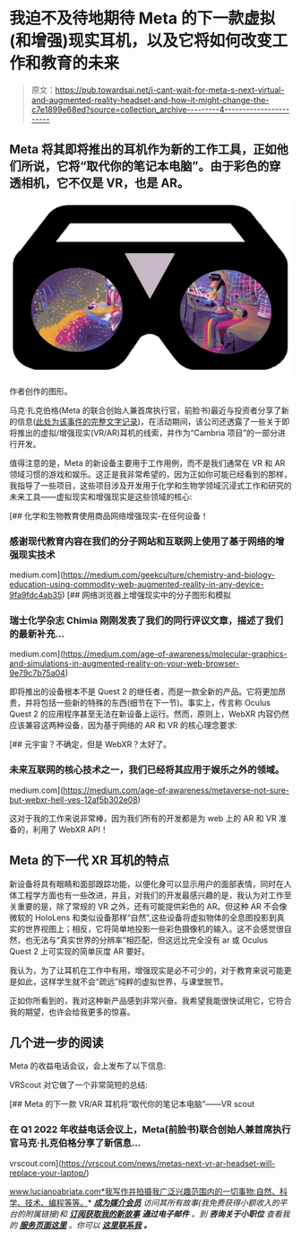 # 我迫不及待地期待 Meta 的下一款虚拟(和增强)现实耳机，以及它将如何改变工作和教育的未来

> 原文：<https://pub.towardsai.net/i-cant-wait-for-meta-s-next-virtual-and-augmented-reality-headset-and-how-it-might-change-the-c7e1899e68ed?source=collection_archive---------4----------------------->

## Meta 将其即将推出的耳机作为新的工作工具，正如他们所说，它将“取代你的笔记本电脑”。由于彩色的穿透相机，它不仅是 VR，也是 AR。

![](img/db0bc888a82ac31cbdc85cc76613c91c.png)

作者创作的图形。

马克·扎克伯格(Meta 的联合创始人兼首席执行官，前脸书)最近与投资者分享了新的信息([此处为该事件的完整文字记录](https://s21.q4cdn.com/399680738/files/doc_financials/2022/q1/Meta-Q1-2022-Earnings-Call-Transcript.pdf))，在活动期间，该公司还透露了一些关于即将推出的虚拟/增强现实(VR/AR)耳机的线索，并作为“Cambria 项目”的一部分进行开发。

值得注意的是，Meta 的新设备主要用于工作用例，而不是我们通常在 VR 和 AR 领域习惯的游戏和娱乐。这正是我非常希望的，因为正如你可能已经看到的那样，我指导了一些项目，这些项目涉及开发用于化学和生物学领域沉浸式工作和研究的未来工具——虚拟现实和增强现实是这些领域的核心:

[](https://medium.com/geekculture/chemistry-and-biology-education-using-commodity-web-augmented-reality-in-any-device-9fa9fdc4ab35) [## 化学和生物教育使用商品网络增强现实-在任何设备！

### 感谢现代教育内容在我们的分子网站和互联网上使用了基于网络的增强现实技术

medium.com](https://medium.com/geekculture/chemistry-and-biology-education-using-commodity-web-augmented-reality-in-any-device-9fa9fdc4ab35) [](https://medium.com/age-of-awareness/molecular-graphics-and-simulations-in-augmented-reality-on-your-web-browser-9e79c7b75a04) [## 网络浏览器上增强现实中的分子图形和模拟

### 瑞士化学杂志 Chimia 刚刚发表了我们的同行评议文章，描述了我们的最新补充…

medium.com](https://medium.com/age-of-awareness/molecular-graphics-and-simulations-in-augmented-reality-on-your-web-browser-9e79c7b75a04) 

即将推出的设备根本不是 Quest 2 的继任者，而是一款全新的产品。它将更加昂贵，并将包括一些新的特殊的东西(细节在下一节)。事实上，传言称 Oculus Quest 2 的应用程序甚至无法在新设备上运行。然而，原则上，WebXR 内容仍然应该兼容这两种设备，因为基于网络的 AR 和 VR 的核心理念要求:

[](https://medium.com/age-of-awareness/metaverse-not-sure-but-webxr-hell-yes-12af5b302e08) [## 元宇宙？不确定，但是 WebXR？太好了。

### 未来互联网的核心技术之一，我们已经将其应用于娱乐之外的领域。

medium.com](https://medium.com/age-of-awareness/metaverse-not-sure-but-webxr-hell-yes-12af5b302e08) 

这对于我的工作来说非常棒，因为我们所有的开发都是为 web 上的 AR 和 VR 准备的，利用了 WebXR API！

## Meta 的下一代 XR 耳机的特点

新设备将具有眼睛和面部跟踪功能，以便化身可以显示用户的面部表情，同时在人体工程学方面也有一些改进，并且，对我们的开发最感兴趣的是，我认为对工作至关重要的是，除了常规的 VR 之外，还有可能提供彩色的 AR。但这种 AR 不会像微软的 HoloLens 和类似设备那样“自然”,这些设备将虚拟物体的全息图投影到真实的世界视图上；相反，它将简单地投影一些彩色摄像机的输入。这不会感觉很自然，也无法与“真实世界的分辨率”相匹配，但这远比完全没有 ar 或 Oculus Quest 2 上可实现的简单灰度 AR 要好。

我认为，为了让耳机在工作中有用，增强现实是必不可少的，对于教育来说可能更是如此，这样学生就不会“疏远”纯粹的虚拟世界，与课堂脱节。

正如你所看到的，我对这种新产品感到非常兴奋。我希望我能很快试用它，它符合我的期望，也许会给我更多的惊喜。

## 几个进一步的阅读

Meta 的收益电话会议，会上发布了以下信息:

VRScout 对它做了一个非常简短的总结:

[](https://vrscout.com/news/metas-next-vr-ar-headset-will-replace-your-laptop/) [## Meta 的下一款 VR/AR 耳机将“取代你的笔记本电脑”——VR scout

### 在 Q1 2022 年收益电话会议上，Meta(前脸书)联合创始人兼首席执行官马克·扎克伯格分享了新信息…

vrscout.com](https://vrscout.com/news/metas-next-vr-ar-headset-will-replace-your-laptop/) 

www.lucianoabriata.com*我写作并拍摄我广泛兴趣范围内的一切事物:自然、科学、技术、编程等等。* [***成为媒介会员***](https://lucianosphere.medium.com/membership) *访问其所有故事(我免费获得小额收入的平台的附属链接)和* [***订阅获取我的新故事***](https://lucianosphere.medium.com/subscribe) ***通过电子邮件*** *。到* ***咨询关于小职位*** *查看我的* [***服务页面这里***](https://lucianoabriata.altervista.org/services/index.html) *。你可以* [***这里联系我***](https://lucianoabriata.altervista.org/office/contact.html) ***。***